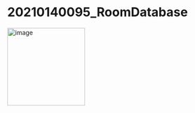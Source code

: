 # 20210140095_RoomDatabase
<img width="177" alt="image" src="https://github.com/Renitaw/20210140095_RoomDatabase/assets/115162527/a204edda-b9eb-4a12-aa85-f6be0fb38b8f">
